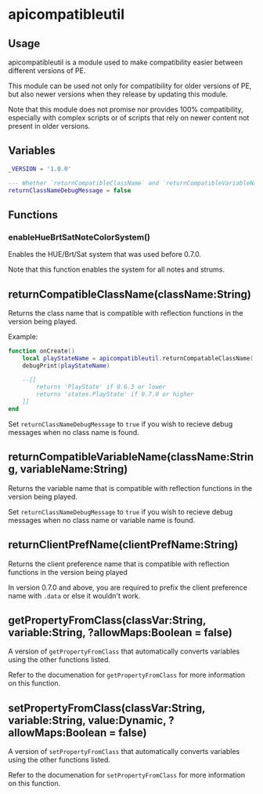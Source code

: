 # apicompatibleutil

## Usage

apicompatibleutil is a module used to make compatibility easier between different versions of PE.

This module can be used not only for compatibility for older versions of PE, but also newer versions when they release by updating this module.

Note that this module does not promise nor provides 100% compatibility, especially with complex scripts or of scripts that rely on newer content not present in older versions.

## Variables

```lua
_VERSION = '1.0.0'

--- Whether `returnCompatibleClassName` and `returnCompatibleVariableName` output a debug message if no class name was found
returnClassNameDebugMessage = false
```

## Functions

### enableHueBrtSatNoteColorSystem()

Enables the HUE/Brt/Sat system that was used before 0.7.0.

Note that this function enables the system for all notes and strums.

## returnCompatibleClassName(className:String)

Returns the class name that is compatible with reflection functions in the version being played.

Example:

```lua
function onCreate()
    local playStateName = apicompatibleutil.returnCompatableClassName('PlayState') -- get compatible version of 'PlayState'
    debugPrint(playStateName)

    --[[ 
        returns 'PlayState' if 0.6.3 or lower
        returns 'states.PlayState' if 0.7.0 or higher
    ]]
end
```

Set `returnClassNameDebugMessage` to `true` if you wish to recieve debug messages when no class name is found.

## returnCompatibleVariableName(className:String, variableName:String)

Returns the variable name that is compatible with reflection functions in the version being played.

Set `returnClassNameDebugMessage` to `true` if you wish to recieve debug messages when no class name or variable name is found.

## returnClientPrefName(clientPrefName:String)

Returns the client preference name that is compatible with reflection functions in the version being played

In version 0.7.0 and above, you are required to prefix the client preference name with `.data` or else it wouldn't work.

## getPropertyFromClass(classVar:String, variable:String, ?allowMaps:Boolean = false)

A version of `getPropertyFromClass` that automatically converts variables using the other functions listed.

Refer to the documenation for `getPropertyFromClass` for more information on this function.

## setPropertyFromClass(classVar:String, variable:String, value:Dynamic, ?allowMaps:Boolean = false)

A version of `setPropertyFromClass` that automatically converts variables using the other functions listed.

Refer to the documenation for `setPropertyFromClass` for more information on this function.
